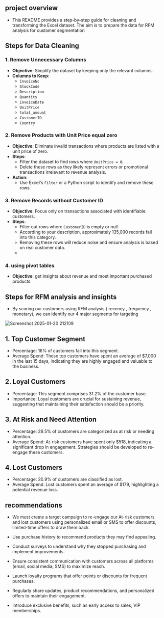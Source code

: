 
## **project overview**

- This README provides a step-by-step guide for cleaning and transforming the Excel dataset. The aim is to prepare the data for RFM analysis for customer segmentation 


## **Steps for Data Cleaning**

### **1. Remove Unnecessary Columns**
- **Objective**: Simplify the dataset by keeping only the relevant columns.
- **Columns to Keep**:
  - `InvoiceNo`
  - `StockCode`
  - `Description`
  - `Quantity`
  - `InvoiceDate`
  - `UnitPrice`
  - `total_amount`
  - `CustomerID`
  - `Country`


### **2. Remove Products with Unit Price equal zero**
- **Objective**: Eliminate invalid transactions where products are listed with a unit price of zero.
- **Steps**:
  - Filter the dataset to find rows where `UnitPrice = 0`.
  - Delete these rows as they likely represent errors or promotional transactions irrelevant to revenue analysis.
- **Action**:
  - Use Excel's `Filter` or a Python script to identify and remove these rows.

### **3. Remove Records without Customer ID**
- **Objective**: Focus only on transactions associated with identifiable customers.
- **Steps**:
  - Filter out rows where `CustomerID` is empty or null.
  - According to your description, approximately 135,000 records fall into this category.
  - Removing these rows will reduce noise and ensure analysis is based on real customer data.
  - 
### **4. using pivot tables**
- **Objective**: get insights about revenue and most important purchased products


## **Steps for RFM analysis and insights**

- By scoring our customers using  RFM analysis ( recency , frequency , monetary), we can identify our 4 major segments for targeting

  
![Screenshot 2025-01-20 212109](https://github.com/user-attachments/assets/085fcc5e-4fd3-447d-9593-37f4cfb12225)



## **1. Top Customer Segment**
- Percentage: 18% of customers fall into this segment.
- Average Spend: These top customers have spent an average of $7,000 in the last 15 days, indicating they are highly engaged and valuable to the business.
## **2. Loyal Customers**
- Percentage: This segment comprises 31.2% of the customer base.
- Importance: Loyal customers are crucial for sustaining revenue, suggesting that maintaining their satisfaction should be a priority.
## **3. At Risk and Need Attention**
- Percentage: 29.5% of customers are categorized as at risk or needing attention.
- Average Spend: At-risk customers have spent only $518, indicating a significant drop in engagement. Strategies should be developed to re-engage these customers.
## **4. Lost Customers**
- Percentage: 20.9% of customers are classified as lost.
- Average Spend: Lost customers spent an average of $179, highlighting a potential revenue loss.

## **recommendations**
- We must create a target campaign to re-engage our At-risk customers and lost customers using personalized email or SMS to offer discounts, limited-time offers to draw them back.

- Use purchase history to recommend products they may find appealing.

- Conduct surveys to understand why they stopped purchasing and implement improvements.

- Ensure consistent communication with customers across all platforms (email, social media, SMS) to maximize reach.

- Launch loyalty programs that offer points or discounts for frequent purchases.

- Regularly share updates, product recommendations, and personalized offers to maintain their engagement.

- Introduce exclusive benefits, such as early access to sales, VIP memberships.










